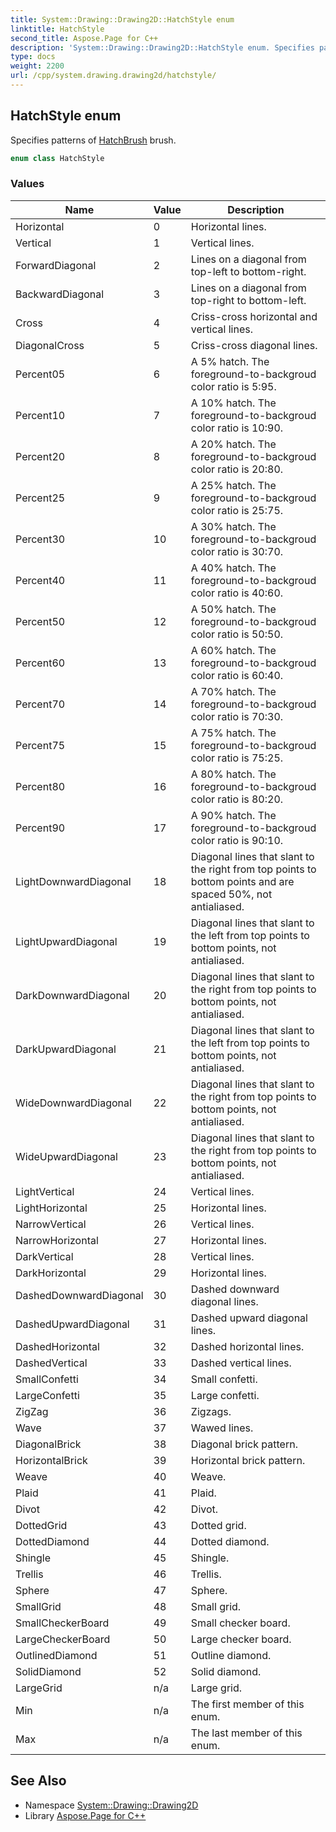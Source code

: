 ```yaml
---
title: System::Drawing::Drawing2D::HatchStyle enum
linktitle: HatchStyle
second_title: Aspose.Page for C++
description: 'System::Drawing::Drawing2D::HatchStyle enum. Specifies patterns of HatchBrush brush in C++.'
type: docs
weight: 2200
url: /cpp/system.drawing.drawing2d/hatchstyle/
---
```

## HatchStyle enum


Specifies patterns of [HatchBrush](../hatchbrush/) brush.

```cpp
enum class HatchStyle
```

### Values

| Name | Value | Description |
| --- | --- | --- |
| Horizontal | 0 | Horizontal lines. |
| Vertical | 1 | Vertical lines. |
| ForwardDiagonal | 2 | Lines on a diagonal from top-left to bottom-right. |
| BackwardDiagonal | 3 | Lines on a diagonal from top-right to bottom-left. |
| Cross | 4 | Criss-cross horizontal and vertical lines. |
| DiagonalCross | 5 | Criss-cross diagonal lines. |
| Percent05 | 6 | A 5% hatch. The foreground-to-backgroud color ratio is 5:95. |
| Percent10 | 7 | A 10% hatch. The foreground-to-backgroud color ratio is 10:90. |
| Percent20 | 8 | A 20% hatch. The foreground-to-backgroud color ratio is 20:80. |
| Percent25 | 9 | A 25% hatch. The foreground-to-backgroud color ratio is 25:75. |
| Percent30 | 10 | A 30% hatch. The foreground-to-backgroud color ratio is 30:70. |
| Percent40 | 11 | A 40% hatch. The foreground-to-backgroud color ratio is 40:60. |
| Percent50 | 12 | A 50% hatch. The foreground-to-backgroud color ratio is 50:50. |
| Percent60 | 13 | A 60% hatch. The foreground-to-backgroud color ratio is 60:40. |
| Percent70 | 14 | A 70% hatch. The foreground-to-backgroud color ratio is 70:30. |
| Percent75 | 15 | A 75% hatch. The foreground-to-backgroud color ratio is 75:25. |
| Percent80 | 16 | A 80% hatch. The foreground-to-backgroud color ratio is 80:20. |
| Percent90 | 17 | A 90% hatch. The foreground-to-backgroud color ratio is 90:10. |
| LightDownwardDiagonal | 18 | Diagonal lines that slant to the right from top points to bottom points and are spaced 50%, not antialiased. |
| LightUpwardDiagonal | 19 | Diagonal lines that slant to the left from top points to bottom points, not antialiased. |
| DarkDownwardDiagonal | 20 | Diagonal lines that slant to the right from top points to bottom points, not antialiased. |
| DarkUpwardDiagonal | 21 | Diagonal lines that slant to the left from top points to bottom points, not antialiased. |
| WideDownwardDiagonal | 22 | Diagonal lines that slant to the right from top points to bottom points, not antialiased. |
| WideUpwardDiagonal | 23 | Diagonal lines that slant to the right from top points to bottom points, not antialiased. |
| LightVertical | 24 | Vertical lines. |
| LightHorizontal | 25 | Horizontal lines. |
| NarrowVertical | 26 | Vertical lines. |
| NarrowHorizontal | 27 | Horizontal lines. |
| DarkVertical | 28 | Vertical lines. |
| DarkHorizontal | 29 | Horizontal lines. |
| DashedDownwardDiagonal | 30 | Dashed downward diagonal lines. |
| DashedUpwardDiagonal | 31 | Dashed upward diagonal lines. |
| DashedHorizontal | 32 | Dashed horizontal lines. |
| DashedVertical | 33 | Dashed vertical lines. |
| SmallConfetti | 34 | Small confetti. |
| LargeConfetti | 35 | Large confetti. |
| ZigZag | 36 | Zigzags. |
| Wave | 37 | Wawed lines. |
| DiagonalBrick | 38 | Diagonal brick pattern. |
| HorizontalBrick | 39 | Horizontal brick pattern. |
| Weave | 40 | Weave. |
| Plaid | 41 | Plaid. |
| Divot | 42 | Divot. |
| DottedGrid | 43 | Dotted grid. |
| DottedDiamond | 44 | Dotted diamond. |
| Shingle | 45 | Shingle. |
| Trellis | 46 | Trellis. |
| Sphere | 47 | Sphere. |
| SmallGrid | 48 | Small grid. |
| SmallCheckerBoard | 49 | Small checker board. |
| LargeCheckerBoard | 50 | Large checker board. |
| OutlinedDiamond | 51 | Outline diamond. |
| SolidDiamond | 52 | Solid diamond. |
| LargeGrid | n/a | Large grid. |
| Min | n/a | The first member of this enum. |
| Max | n/a | The last member of this enum. |

## See Also

* Namespace [System::Drawing::Drawing2D](../)
* Library [Aspose.Page for C++](../../)

